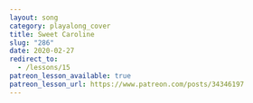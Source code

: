 ```yaml
---
layout: song
category: playalong_cover
title: Sweet Caroline
slug: "286"
date: 2020-02-27
redirect_to:
  - /lessons/15
patreon_lesson_available: true
patreon_lesson_url: https://www.patreon.com/posts/34346197
---
```

